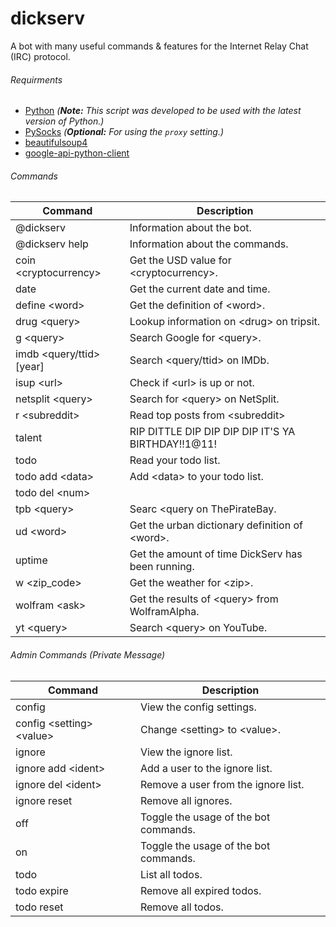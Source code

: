# dickserv
A bot with many useful commands &amp; features for the Internet Relay Chat (IRC) protocol.

###### Requirments
 - [Python](https://www.python.org/downloads/) *(**Note:** This script was developed to be used with the latest version of Python.)*
 - [PySocks](https://pypi.python.org/pypi/PySocks) *(**Optional:** For using the `proxy` setting.)*
 - [beautifulsoup4](https://pypi.python.org/pypi/beautifulsoup4)
 - [google-api-python-client](https://pypi.python.org/pypi/google-api-python-client)

###### Commands
| Command | Description |
| --- | --- |
| @dickserv | Information about the bot. |
| @dickserv help | Information about the commands. |
| coin \<cryptocurrency> | Get the USD value for \<cryptocurrency>. |
| date | Get the current date and time. |
| define \<word> | Get the definition of \<word>. |
| drug \<query> | Lookup information on \<drug> on tripsit. |
| g \<query> | Search Google for \<query>. |
| imdb \<query/ttid> [year] | Search \<query/ttid> on IMDb. |
| isup \<url> | Check if \<url> is up or not. |
| netsplit \<query> | Search for \<query> on NetSplit. |
| r \<subreddit> | Read top posts from \<subreddit> |
| talent | RIP DITTLE DIP DIP DIP DIP IT\'S YA BIRTHDAY!!1@11! |
| todo | Read your todo list. |
| todo add \<data> | Add \<data> to your todo list. |
| todo del \<num>| | Delete the \<num> todo result. |
| tpb \<query> | Searc \<query on ThePirateBay. |
| ud \<word> | Get the urban dictionary definition of \<word>. |
| uptime | Get the amount of time DickServ has been running. |
| w \<zip_code> | Get the weather for \<zip>. |
| wolfram \<ask> | Get the results of \<query> from WolframAlpha. |
| yt \<query> | Search \<query> on YouTube. |

###### Admin Commands (Private Message)
| Command | Description |
| --- | --- |
| config | View the config settings. |
| config \<setting> \<value> | Change \<setting> to \<value>. |
| ignore | View the ignore list. |
| ignore add \<ident> | Add a user to the ignore list. |
| ignore del \<ident> | Remove a user from the ignore list. |
| ignore reset | Remove all ignores. |
| off | Toggle the usage of the bot commands. |
| on | Toggle the usage of the bot commands. |
| todo | List all todos. |
| todo expire | Remove all expired todos. |
| todo reset | Remove all todos. |